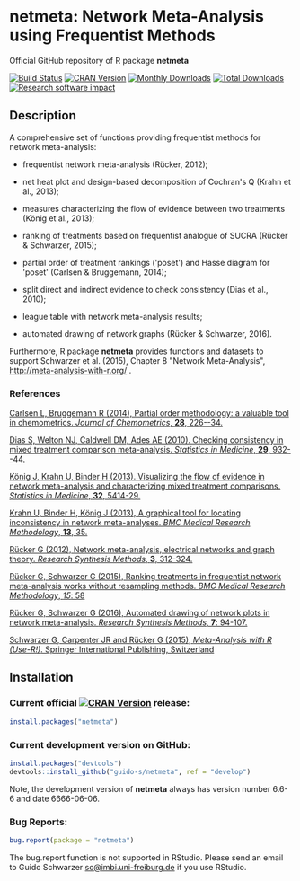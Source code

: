 # netmeta: Network Meta-Analysis using Frequentist Methods
Official GitHub repository of R package **netmeta**

[![Build Status](https://travis-ci.org/guido-s/netmeta.svg?branch=master)](https://travis-ci.org/guido-s/netmeta)
[![CRAN Version](http://www.r-pkg.org/badges/version/netmeta)](https://cran.r-project.org/package=netmeta)
[![Monthly Downloads](http://cranlogs.r-pkg.org/badges/netmeta)](http://cranlogs.r-pkg.org/badges/netmeta)
[![Total Downloads](http://cranlogs.r-pkg.org/badges/grand-total/netmeta)](http://cranlogs.r-pkg.org/badges/grand-total/netmeta)
[![Research software impact](http://depsy.org/api/package/cran/netmeta/badge.svg)](http://depsy.org/package/r/netmeta)


## Description

A comprehensive set of functions providing frequentist methods for
network meta-analysis:

  - frequentist network meta-analysis (Rücker, 2012);

  - net heat plot and design-based decomposition of Cochran's Q (Krahn
    et al., 2013);

  - measures characterizing the flow of evidence between two
    treatments (König et al., 2013);

  - ranking of treatments based on frequentist analogue of SUCRA
    (Rücker & Schwarzer, 2015);

  - partial order of treatment rankings ('poset') and Hasse diagram
    for 'poset' (Carlsen & Bruggemann, 2014);

  - split direct and indirect evidence to check consistency (Dias et
    al., 2010);

  - league table with network meta-analysis results;

  - automated drawing of network graphs (Rücker & Schwarzer, 2016).

Furthermore, R package **netmeta** provides functions and datasets to
support Schwarzer et al. (2015), Chapter 8 "Network Meta-Analysis",
http://meta-analysis-with-r.org/ .

### References

[Carlsen L, Bruggemann R (2014), Partial order methodology: a valuable tool in chemometrics. *Journal of Chemometrics*, **28**, 226--34.](https://scholar.google.de/scholar?q=Partial+order+methodology%3A+a+valuable+tool+in+chemometrics)
  
[Dias S, Welton NJ, Caldwell DM, Ades AE (2010). Checking consistency in mixed treatment comparison meta-analysis. *Statistics in Medicine*, **29**, 932--44.](https://scholar.google.de/scholar?hl=de&q=Checking+consistency+in+mixed+treatment+comparison+meta-analysis)

[König J, Krahn U, Binder H (2013). Visualizing the flow of evidence in network meta-analysis and characterizing mixed treatment comparisons. *Statistics in Medicine*, **32**, 5414-29.](https://scholar.google.de/scholar?q=König+Krahn+Binder+2013+Visualizing+the+flow+of+evidence+in+network+meta-analysis+and+characterizing+mixed+treatment+comparisons)

[Krahn U, Binder H, König J (2013), A graphical tool for locating inconsistency in network meta-analyses. *BMC Medical Research Methodology*, **13**, 35.](https://scholar.google.de/scholar?q=Krahn+Binder+König+2013+A+graphical+tool+for+locating+inconsistency+in+network+meta-analyses)

[Rücker G (2012), Network meta-analysis, electrical networks and graph theory. *Research Synthesis Methods*, **3**, 312-324.](https://scholar.google.de/scholar?q=Rücker+2012+Network+meta-analysis+electrical+networks+and+graph+theory)

[Rücker G, Schwarzer G (2015), Ranking treatments in frequentist network meta-analysis works without resampling methods. *BMC Medical Research Methodology*, *15*: 58](https://scholar.google.de/scholar?q=Rücker+Schwarzer+2015+Ranking+treatments+in+frequentist+network+meta-analysis+works+without+resampling+methods)

[Rücker G, Schwarzer G (2016), Automated drawing of network plots in network meta-analysis. *Research Synthesis Methods*, **7**: 94-107.](https://scholar.google.de/scholar?q=Rücker+Schwarzer+2016+Automated+drawing+of+network+plots+in+network+meta-analysis)

[Schwarzer G, Carpenter JR and Rücker G (2015), *Meta-Analysis with R (Use-R!)*. Springer International Publishing, Switzerland](http://www.springer.com/gp/book/9783319214153)



## Installation

### Current official [![CRAN Version](http://www.r-pkg.org/badges/version/netmeta)](https://cran.r-project.org/package=netmeta) release:
```r
install.packages("netmeta")
```

### Current development version on GitHub:
```r
install.packages("devtools")
devtools::install_github("guido-s/netmeta", ref = "develop")
```

Note, the development version of **netmeta** always has version
number 6.6-6 and date 6666-06-06.


### Bug Reports:

```r
bug.report(package = "netmeta")
```

The bug.report function is not supported in RStudio. Please send an
email to Guido Schwarzer <sc@imbi.uni-freiburg.de> if you use RStudio.
